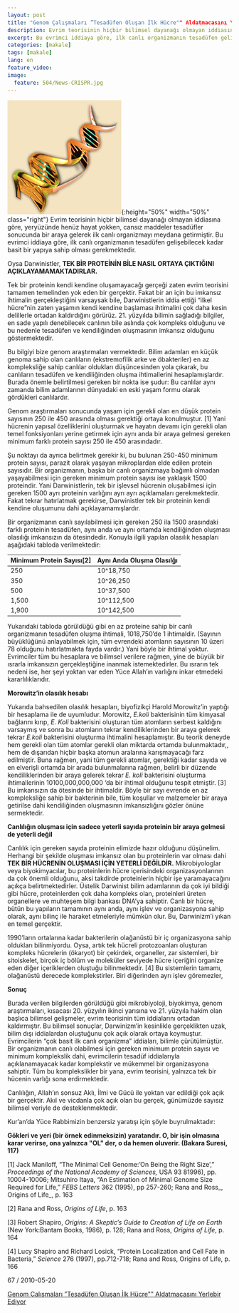 ```yaml
---
layout: post
title: "Genom Çalışmaları ”Tesadüfen Oluşan İlk Hücre"" Aldatmacasını Yerlebir Ediyor"
description: Evrim teorisinin hiçbir bilimsel dayanağı olmayan iddiasına göre, yeryüzünde henüz hayat yokken, cansız maddeler tesadüfler sonucunda bir araya gelerek ilk canlı organizmayı meydana getirmiştir.
excerpt: Bu evrimci iddiaya göre, ilk canlı organizmanın tesadüfen gelişebilecek kadar basit bir yapıya sahip olması gerekmektedir.
categories: [makale]
tags: [makale]
lang: en
feature_video: 
image:
  feature: 504/News-CRISPR.jpg
---
```





![Genom Çalışmaları](/images/504/DNA1.jpg  "Genom Çalışmaları"){:height="50%" width="50%" class="right"}
Evrim teorisinin hiçbir bilimsel dayanağı olmayan iddiasına göre, yeryüzünde henüz hayat yokken, cansız maddeler tesadüfler sonucunda bir araya gelerek ilk canlı organizmayı meydana getirmiştir. Bu evrimci iddiaya göre, ilk canlı organizmanın tesadüfen gelişebilecek kadar basit bir yapıya sahip olması gerekmektedir.

Oysa Darwinistler, **TEK BİR PROTEİNİN BİLE NASIL ORTAYA ÇIKTIĞINI AÇIKLAYAMAMAKTADIRLAR.**

Tek bir proteinin kendi kendine oluşamayacağı gerçeği zaten evrim teorisini tamamen temelinden yok eden bir gerçektir. Fakat bir an için bu imkansız ihtimalin gerçekleştiğini varsaysak bile, Darwinistlerin iddia ettiği “ilkel hücre”nin zaten yaşamın kendi kendine başlaması ihtimalini çok daha kesin delillerle ortadan kaldırdığını görürüz. 21. yüzyılda bilimin sağladığı bilgiler, en sade yapılı denebilecek canlının bile aslında çok kompleks olduğunu ve bu nedenle tesadüfen ve kendiliğinden oluşmasının imkansız olduğunu göstermektedir.

Bu bilgiyi bize genom araştırmaları vermektedir. Bilim adamları en küçük genoma sahip olan canlıların (ekstremofilik arke ve öbakteriler) en az kompleksliğe sahip canlılar oldukları düşüncesinden yola çıkarak, bu canlıların tesadüfen ve kendiliğinden oluşma ihtimallerini hesaplamışlardır. Burada önemle belirtilmesi gereken bir nokta ise şudur: Bu canlılar aynı zamanda bilim adamlarının dünyadaki en eski yaşam formu olarak gördükleri canlılardır.

Genom araştırmaları sonucunda yaşam için gerekli olan en düşük protein sayısının 250 ile 450 arasında olması gerektiği ortaya konulmuştur. \[1\] Yani hücrenin yapısal özelliklerini oluşturmak ve hayatın devamı için gerekli olan temel fonksiyonları yerine getirmek için aynı anda bir araya gelmesi gereken minimum farklı protein sayısı 250 ile 450 arasındadır.  

Şu noktayı da ayrıca belirtmek gerekir ki, bu bulunan 250-450 minimum protein sayısı, parazit olarak yaşayan mikroplardan elde edilen protein sayısıdır. Bir organizmanın, başka bir canlı organizmaya bağımlı olmadan yaşayabilmesi için gereken minimum protein sayısı ise yaklaşık 1500 proteindir. Yani Darwinistlerin, tek bir işlevsel hücrenin oluşabilmesi için gereken 1500 ayrı proteinin varlığını ayrı ayrı açıklamaları gerekmektedir. Fakat tekrar hatırlatmak gerekirse, Darwinistler tek bir proteinin kendi kendine oluşumunu dahi açıklayamamışlardır.

Bir organizmanın canlı sayılabilmesi için gereken 250 ila 1500 arasındaki farklı proteinin tesadüfen, aynı anda ve aynı ortamda kendiliğinden oluşması olasılığı imkansızın da ötesindedir. Konuyla ilgili yapılan olasılık hesapları aşağıdaki tabloda verilmektedir:


| Minimum Protein Sayısı[2] | Aynı Anda Oluşma Olasılğı |
|---------------------------|----------------------------------------|
| 250                       | 10^18,750                              |
| 350                       | 10^26,250                              |
| 500                       | 10^37,500                              |
| 1,500                     | 10^112,500                             |
| 1,900                     | 10^142,500                             |
  

Yukarıdaki tabloda görüldüğü gibi en az proteine sahip bir canlı organizmanın tesadüfen oluşma ihtimali, 1018,750’de 1 ihtimaldir. (Sayının büyüklüğünü anlayabilmek için, tüm evrendeki atomların sayısının 10 üzeri 78 olduğunu hatırlatmakta fayda vardır.) Yani böyle bir ihtimal yoktur. Evrimciler tüm bu hesaplara ve bilimsel verilere rağmen, yine de büyük bir ısrarla imkansızın gerçekleştiğine inanmak istemektedirler. Bu ısrarın tek nedeni ise, her şeyi yoktan var eden Yüce Allah’ın varlığını inkar etmedeki kararlılıklarıdır. 

**Morowitz’in olasılık hesabı**

Yukarıda bahsedilen olasılık hesapları, biyofizikçi Harold Morowitz’in yaptığı bir hesaplama ile de uyumludur. Morowitz, _E.koli_ bakterisinin tüm kimyasal bağlarını kırıp, _E. Koli_ bakterisini oluşturan tüm atomların serbest kaldığını varsaymış ve sonra bu atomların tekrar kendiliklerinden bir araya gelerek tekrar _E.koli_ bakterisini oluşturma ihtimalini hesaplamıştır. Bu teorik deneyde hem gerekli olan tüm atomlar gerekli olan miktarda ortamda bulunmaktadır,, hem de dışarıdan hiçbir başka atomun aralarına karışmayacağı farz edilmiştir. Buna rağmen, yani tüm gerekli atomlar, gerektiği kadar sayıda ve en elverişli ortamda bir arada bulunmalarına rağmen, belirli bir düzende kendiliklerinden bir araya gelerek tekrar _E. koli_ bakterisini oluşturma ihtimallerinin 10100,000,000,000 ‘da bir ihtimal olduğunu tespit etmiştir. \[3\] Bu imkansızın da ötesinde bir ihtimaldir. Böyle bir sayı evrende en az kompleksliğe sahip bir bakterinin bile, tüm koşullar ve malzemeler bir araya getirilse dahi kendiliğinden oluşmasının imkansızlığını gözler önüne sermektedir.

**Canlılığın oluşması için sadece yeterli sayıda proteinin bir araya gelmesi de yeterli değil**

Canlılık için gereken sayıda proteinin elimizde hazır olduğunu düşünelim. Herhangi bir şekilde oluşması imkansız olan bu proteinlerin var olması dahi **TEK BİR HÜCRENİN OLUŞMASI İÇİN YETERLİ DEĞİLDİR.** Mikrobiyologlar veya biyokimyacılar, bu proteinlerin hücre içerisindeki organizasyonlarının da çok önemli olduğunu, aksi takdirde proteinlerin hiçbir işe yaramayacağını açıkça belirtmektedirler. Üstelik Darwinist bilim adamlarının da çok iyi bildiği gibi hücre, proteinlerden çok daha kompleks olan, proteinleri üreten organellere ve muhteşem bilgi bankası DNA’ya sahiptir. Canlı bir hücre, bütün bu yapıların tamamının aynı anda, aynı işlev ve organizasyona sahip olarak, aynı bilinç ile haraket etmeleriyle mümkün olur. Bu, Darwinizm’i yıkan en temel gerçektir.

1990’ların ortalarına kadar bakterilerin olağanüstü bir iç organizasyona sahip oldukları bilinmiyordu. Oysa, artık tek hücreli protozoanları oluşturan kompleks hücrelerin (ökaryot) bir çekirdek, organeller, zar sistemleri, bir sitoiskelet, birçok iç bölüm ve moleküler seviyede hücre içeriğini organize eden diğer içeriklerden oluştuğu bilinmektedir. \[4\] Bu sistemlerin tamamı, olağanüstü derecede komplekstirler. Biri diğerinden ayrı işlev göremezler,

**Sonuç**

Burada verilen bilgilerden görüldüğü gibi mikrobiyoloji, biyokimya, genom araştırmaları, kısacası 20. yüzyılın ikinci yarısına ve 21. yüzyıla hakim olan başlıca bilimsel gelişmeler, evrim teorisinin tüm iddialarını ortadan kaldırmıştır. Bu bilimsel sonuçlar, Darwinizm’in kesinlikle gerçeklikten uzak, bilim dışı iddialardan oluştuğunu çok açık olarak ortaya koymuştur. Evrimcilerin “çok basit ilk canlı organizma” iddiaları, bilimle çürütülmüştür. Bir organizmanın canlı olabilmesi için gereken minimum protein sayısı ve minimum komplekslik dahi, evrimcilerin tesadüf iddialarıyla açıklanamayacak kadar komplekstir ve mükemmel bir organizasyona sahiptir. Tüm bu komplekslikler bir yana, evrim teorisini, yalnızca tek bir hücenin varlığı sona erdirmektedir.

Canlılığın, Allah’ın sonsuz Aklı, İlmi ve Gücü ile yoktan var edildiği çok açık bir gerçektir. Akıl ve vicdanla çok açık olan bu gerçek, günümüzde sayısız bilimsel veriyle de desteklenmektedir.

Kur’an’da Yüce Rabbimizin benzersiz yaratışı için şöyle buyrulmaktadır:

**Gökleri ve yeri (bir örnek edinmeksizin) yaratandır. O, bir işin olmasına karar verirse, ona yalnızca "OL" der, o da hemen oluverir. (Bakara Suresi, 117)**

  

\[1\] Jack Maniloff, “The Minimal Cell Genome:’On Being the Right Size’,” _Proceedings of the National Academy of Sciences,_ USA 93 81996), pp. 10004-10006; Mitsuhiro Itaya, “An Estimation of Minimal Genome Size Required for Life,” _FEBS Letters_ 362 (1995), pp 257-260; Rana and Ross_, Origins of Life_, p. 163

\[2\] Rana and Ross, _Origins of Life_, p. 163 

\[3\] Robert Shapiro, _Origins: A Skeptic’s Guide to Creation of Life on Earth_ (New York:Bantam Books, 1986), p. 128; Rana and Ross, _Origins of Life_, p. 164 

\[4\] Lucy Shapiro and Richard Losick, “Protein Localization and Cell Fate in Bacteria,” _Science_ 276 (1997), pp.712-718; Rana and Ross, Origins of Life, p. 166



67 / 2010-05-20

[Genom Çalışmaları ”Tesadüfen Oluşan İlk Hücre"" Aldatmacasını Yerlebir Ediyor](https://web.archive.org/web/20150906032048/http://www.darwinism-watch.com/index.php?git=makale&medya_turu=148525)

